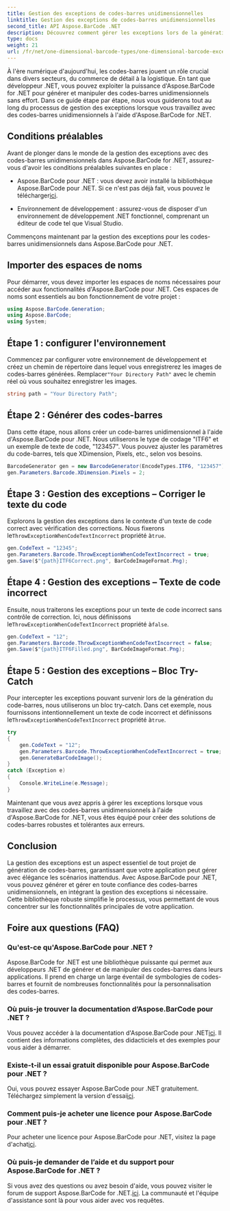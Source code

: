 ```yaml
---
title: Gestion des exceptions de codes-barres unidimensionnelles
linktitle: Gestion des exceptions de codes-barres unidimensionnelles
second_title: API Aspose.BarCode .NET
description: Découvrez comment gérer les exceptions lors de la génération de codes-barres unidimensionnels à l'aide d'Aspose.BarCode for .NET. Ce guide étape par étape garantit des solutions de codes-barres tolérantes aux erreurs. Commencez maintenant!
type: docs
weight: 21
url: /fr/net/one-dimensional-barcode-types/one-dimensional-barcode-exception-handling/
---
```


À l'ère numérique d'aujourd'hui, les codes-barres jouent un rôle crucial dans divers secteurs, du commerce de détail à la logistique. En tant que développeur .NET, vous pouvez exploiter la puissance d'Aspose.BarCode for .NET pour générer et manipuler des codes-barres unidimensionnels sans effort. Dans ce guide étape par étape, nous vous guiderons tout au long du processus de gestion des exceptions lorsque vous travaillez avec des codes-barres unidimensionnels à l'aide d'Aspose.BarCode for .NET.

## Conditions préalables

Avant de plonger dans le monde de la gestion des exceptions avec des codes-barres unidimensionnels dans Aspose.BarCode for .NET, assurez-vous d'avoir les conditions préalables suivantes en place :

-  Aspose.BarCode pour .NET : vous devez avoir installé la bibliothèque Aspose.BarCode pour .NET. Si ce n'est pas déjà fait, vous pouvez le télécharger[ici](https://releases.aspose.com/barcode/net/).

- Environnement de développement : assurez-vous de disposer d'un environnement de développement .NET fonctionnel, comprenant un éditeur de code tel que Visual Studio.

Commençons maintenant par la gestion des exceptions pour les codes-barres unidimensionnels dans Aspose.BarCode pour .NET.

## Importer des espaces de noms

Pour démarrer, vous devez importer les espaces de noms nécessaires pour accéder aux fonctionnalités d'Aspose.BarCode pour .NET. Ces espaces de noms sont essentiels au bon fonctionnement de votre projet :

```csharp
using Aspose.BarCode.Generation;
using Aspose.BarCode;
using System;
```

## Étape 1 : configurer l'environnement

 Commencez par configurer votre environnement de développement et créez un chemin de répertoire dans lequel vous enregistrerez les images de codes-barres générées. Remplacer`"Your Directory Path"` avec le chemin réel où vous souhaitez enregistrer les images.

```csharp
string path = "Your Directory Path";
```

## Étape 2 : Générer des codes-barres

Dans cette étape, nous allons créer un code-barres unidimensionnel à l'aide d'Aspose.BarCode pour .NET. Nous utiliserons le type de codage "ITF6" et un exemple de texte de code, "123457". Vous pouvez ajuster les paramètres du code-barres, tels que XDimension, Pixels, etc., selon vos besoins.

```csharp
BarcodeGenerator gen = new BarcodeGenerator(EncodeTypes.ITF6, "123457");
gen.Parameters.Barcode.XDimension.Pixels = 2;
```

## Étape 3 : Gestion des exceptions – Corriger le texte du code

 Explorons la gestion des exceptions dans le contexte d'un texte de code correct avec vérification des corrections. Nous fixerons le`ThrowExceptionWhenCodeTextIncorrect` propriété à`true`.

```csharp
gen.CodeText = "12345";
gen.Parameters.Barcode.ThrowExceptionWhenCodeTextIncorrect = true;
gen.Save($"{path}ITF6Correct.png", BarCodeImageFormat.Png);
```

## Étape 4 : Gestion des exceptions – Texte de code incorrect

 Ensuite, nous traiterons les exceptions pour un texte de code incorrect sans contrôle de correction. Ici, nous définissons le`ThrowExceptionWhenCodeTextIncorrect` propriété à`false`.

```csharp
gen.CodeText = "12";
gen.Parameters.Barcode.ThrowExceptionWhenCodeTextIncorrect = false;
gen.Save($"{path}ITF6Filled.png", BarCodeImageFormat.Png);
```

## Étape 5 : Gestion des exceptions – Bloc Try-Catch

 Pour intercepter les exceptions pouvant survenir lors de la génération du code-barres, nous utiliserons un bloc try-catch. Dans cet exemple, nous fournissons intentionnellement un texte de code incorrect et définissons le`ThrowExceptionWhenCodeTextIncorrect` propriété à`true`.

```csharp
try
{
    gen.CodeText = "12";
    gen.Parameters.Barcode.ThrowExceptionWhenCodeTextIncorrect = true;
    gen.GenerateBarCodeImage();
}
catch (Exception e)
{
    Console.WriteLine(e.Message);
}
```

Maintenant que vous avez appris à gérer les exceptions lorsque vous travaillez avec des codes-barres unidimensionnels à l'aide d'Aspose.BarCode for .NET, vous êtes équipé pour créer des solutions de codes-barres robustes et tolérantes aux erreurs.

## Conclusion

La gestion des exceptions est un aspect essentiel de tout projet de génération de codes-barres, garantissant que votre application peut gérer avec élégance les scénarios inattendus. Avec Aspose.BarCode pour .NET, vous pouvez générer et gérer en toute confiance des codes-barres unidimensionnels, en intégrant la gestion des exceptions si nécessaire. Cette bibliothèque robuste simplifie le processus, vous permettant de vous concentrer sur les fonctionnalités principales de votre application.

## Foire aux questions (FAQ)

### Qu'est-ce qu'Aspose.BarCode pour .NET ?
Aspose.BarCode for .NET est une bibliothèque puissante qui permet aux développeurs .NET de générer et de manipuler des codes-barres dans leurs applications. Il prend en charge un large éventail de symbologies de codes-barres et fournit de nombreuses fonctionnalités pour la personnalisation des codes-barres.

### Où puis-je trouver la documentation d’Aspose.BarCode pour .NET ?
 Vous pouvez accéder à la documentation d'Aspose.BarCode pour .NET[ici](https://reference.aspose.com/barcode/net/). Il contient des informations complètes, des didacticiels et des exemples pour vous aider à démarrer.

### Existe-t-il un essai gratuit disponible pour Aspose.BarCode pour .NET ?
 Oui, vous pouvez essayer Aspose.BarCode pour .NET gratuitement. Téléchargez simplement la version d'essai[ici](https://releases.aspose.com/).

### Comment puis-je acheter une licence pour Aspose.BarCode pour .NET ?
 Pour acheter une licence pour Aspose.BarCode pour .NET, visitez la page d'achat[ici](https://purchase.aspose.com/buy).

### Où puis-je demander de l’aide et du support pour Aspose.BarCode for .NET ?
 Si vous avez des questions ou avez besoin d'aide, vous pouvez visiter le forum de support Aspose.BarCode for .NET.[ici](https://forum.aspose.com/c/barcode/13). La communauté et l'équipe d'assistance sont là pour vous aider avec vos requêtes.
